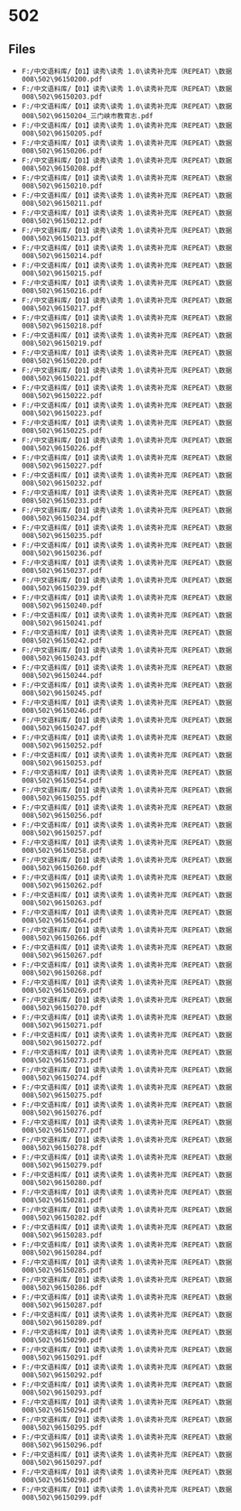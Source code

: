 # 502

## Files

- `F:/中文语料库/【01】读秀\读秀 1.0\读秀补充库（REPEAT）\数据008\502\96150200.pdf`
- `F:/中文语料库/【01】读秀\读秀 1.0\读秀补充库（REPEAT）\数据008\502\96150203.pdf`
- `F:/中文语料库/【01】读秀\读秀 1.0\读秀补充库（REPEAT）\数据008\502\96150204_三门峡市教育志.pdf`
- `F:/中文语料库/【01】读秀\读秀 1.0\读秀补充库（REPEAT）\数据008\502\96150205.pdf`
- `F:/中文语料库/【01】读秀\读秀 1.0\读秀补充库（REPEAT）\数据008\502\96150206.pdf`
- `F:/中文语料库/【01】读秀\读秀 1.0\读秀补充库（REPEAT）\数据008\502\96150208.pdf`
- `F:/中文语料库/【01】读秀\读秀 1.0\读秀补充库（REPEAT）\数据008\502\96150210.pdf`
- `F:/中文语料库/【01】读秀\读秀 1.0\读秀补充库（REPEAT）\数据008\502\96150211.pdf`
- `F:/中文语料库/【01】读秀\读秀 1.0\读秀补充库（REPEAT）\数据008\502\96150212.pdf`
- `F:/中文语料库/【01】读秀\读秀 1.0\读秀补充库（REPEAT）\数据008\502\96150213.pdf`
- `F:/中文语料库/【01】读秀\读秀 1.0\读秀补充库（REPEAT）\数据008\502\96150214.pdf`
- `F:/中文语料库/【01】读秀\读秀 1.0\读秀补充库（REPEAT）\数据008\502\96150215.pdf`
- `F:/中文语料库/【01】读秀\读秀 1.0\读秀补充库（REPEAT）\数据008\502\96150216.pdf`
- `F:/中文语料库/【01】读秀\读秀 1.0\读秀补充库（REPEAT）\数据008\502\96150217.pdf`
- `F:/中文语料库/【01】读秀\读秀 1.0\读秀补充库（REPEAT）\数据008\502\96150218.pdf`
- `F:/中文语料库/【01】读秀\读秀 1.0\读秀补充库（REPEAT）\数据008\502\96150219.pdf`
- `F:/中文语料库/【01】读秀\读秀 1.0\读秀补充库（REPEAT）\数据008\502\96150220.pdf`
- `F:/中文语料库/【01】读秀\读秀 1.0\读秀补充库（REPEAT）\数据008\502\96150221.pdf`
- `F:/中文语料库/【01】读秀\读秀 1.0\读秀补充库（REPEAT）\数据008\502\96150222.pdf`
- `F:/中文语料库/【01】读秀\读秀 1.0\读秀补充库（REPEAT）\数据008\502\96150223.pdf`
- `F:/中文语料库/【01】读秀\读秀 1.0\读秀补充库（REPEAT）\数据008\502\96150225.pdf`
- `F:/中文语料库/【01】读秀\读秀 1.0\读秀补充库（REPEAT）\数据008\502\96150226.pdf`
- `F:/中文语料库/【01】读秀\读秀 1.0\读秀补充库（REPEAT）\数据008\502\96150227.pdf`
- `F:/中文语料库/【01】读秀\读秀 1.0\读秀补充库（REPEAT）\数据008\502\96150232.pdf`
- `F:/中文语料库/【01】读秀\读秀 1.0\读秀补充库（REPEAT）\数据008\502\96150233.pdf`
- `F:/中文语料库/【01】读秀\读秀 1.0\读秀补充库（REPEAT）\数据008\502\96150234.pdf`
- `F:/中文语料库/【01】读秀\读秀 1.0\读秀补充库（REPEAT）\数据008\502\96150235.pdf`
- `F:/中文语料库/【01】读秀\读秀 1.0\读秀补充库（REPEAT）\数据008\502\96150236.pdf`
- `F:/中文语料库/【01】读秀\读秀 1.0\读秀补充库（REPEAT）\数据008\502\96150237.pdf`
- `F:/中文语料库/【01】读秀\读秀 1.0\读秀补充库（REPEAT）\数据008\502\96150239.pdf`
- `F:/中文语料库/【01】读秀\读秀 1.0\读秀补充库（REPEAT）\数据008\502\96150240.pdf`
- `F:/中文语料库/【01】读秀\读秀 1.0\读秀补充库（REPEAT）\数据008\502\96150241.pdf`
- `F:/中文语料库/【01】读秀\读秀 1.0\读秀补充库（REPEAT）\数据008\502\96150242.pdf`
- `F:/中文语料库/【01】读秀\读秀 1.0\读秀补充库（REPEAT）\数据008\502\96150243.pdf`
- `F:/中文语料库/【01】读秀\读秀 1.0\读秀补充库（REPEAT）\数据008\502\96150244.pdf`
- `F:/中文语料库/【01】读秀\读秀 1.0\读秀补充库（REPEAT）\数据008\502\96150245.pdf`
- `F:/中文语料库/【01】读秀\读秀 1.0\读秀补充库（REPEAT）\数据008\502\96150246.pdf`
- `F:/中文语料库/【01】读秀\读秀 1.0\读秀补充库（REPEAT）\数据008\502\96150247.pdf`
- `F:/中文语料库/【01】读秀\读秀 1.0\读秀补充库（REPEAT）\数据008\502\96150252.pdf`
- `F:/中文语料库/【01】读秀\读秀 1.0\读秀补充库（REPEAT）\数据008\502\96150253.pdf`
- `F:/中文语料库/【01】读秀\读秀 1.0\读秀补充库（REPEAT）\数据008\502\96150254.pdf`
- `F:/中文语料库/【01】读秀\读秀 1.0\读秀补充库（REPEAT）\数据008\502\96150255.pdf`
- `F:/中文语料库/【01】读秀\读秀 1.0\读秀补充库（REPEAT）\数据008\502\96150256.pdf`
- `F:/中文语料库/【01】读秀\读秀 1.0\读秀补充库（REPEAT）\数据008\502\96150257.pdf`
- `F:/中文语料库/【01】读秀\读秀 1.0\读秀补充库（REPEAT）\数据008\502\96150258.pdf`
- `F:/中文语料库/【01】读秀\读秀 1.0\读秀补充库（REPEAT）\数据008\502\96150260.pdf`
- `F:/中文语料库/【01】读秀\读秀 1.0\读秀补充库（REPEAT）\数据008\502\96150262.pdf`
- `F:/中文语料库/【01】读秀\读秀 1.0\读秀补充库（REPEAT）\数据008\502\96150263.pdf`
- `F:/中文语料库/【01】读秀\读秀 1.0\读秀补充库（REPEAT）\数据008\502\96150264.pdf`
- `F:/中文语料库/【01】读秀\读秀 1.0\读秀补充库（REPEAT）\数据008\502\96150266.pdf`
- `F:/中文语料库/【01】读秀\读秀 1.0\读秀补充库（REPEAT）\数据008\502\96150267.pdf`
- `F:/中文语料库/【01】读秀\读秀 1.0\读秀补充库（REPEAT）\数据008\502\96150268.pdf`
- `F:/中文语料库/【01】读秀\读秀 1.0\读秀补充库（REPEAT）\数据008\502\96150269.pdf`
- `F:/中文语料库/【01】读秀\读秀 1.0\读秀补充库（REPEAT）\数据008\502\96150270.pdf`
- `F:/中文语料库/【01】读秀\读秀 1.0\读秀补充库（REPEAT）\数据008\502\96150271.pdf`
- `F:/中文语料库/【01】读秀\读秀 1.0\读秀补充库（REPEAT）\数据008\502\96150272.pdf`
- `F:/中文语料库/【01】读秀\读秀 1.0\读秀补充库（REPEAT）\数据008\502\96150273.pdf`
- `F:/中文语料库/【01】读秀\读秀 1.0\读秀补充库（REPEAT）\数据008\502\96150274.pdf`
- `F:/中文语料库/【01】读秀\读秀 1.0\读秀补充库（REPEAT）\数据008\502\96150275.pdf`
- `F:/中文语料库/【01】读秀\读秀 1.0\读秀补充库（REPEAT）\数据008\502\96150276.pdf`
- `F:/中文语料库/【01】读秀\读秀 1.0\读秀补充库（REPEAT）\数据008\502\96150277.pdf`
- `F:/中文语料库/【01】读秀\读秀 1.0\读秀补充库（REPEAT）\数据008\502\96150278.pdf`
- `F:/中文语料库/【01】读秀\读秀 1.0\读秀补充库（REPEAT）\数据008\502\96150279.pdf`
- `F:/中文语料库/【01】读秀\读秀 1.0\读秀补充库（REPEAT）\数据008\502\96150280.pdf`
- `F:/中文语料库/【01】读秀\读秀 1.0\读秀补充库（REPEAT）\数据008\502\96150281.pdf`
- `F:/中文语料库/【01】读秀\读秀 1.0\读秀补充库（REPEAT）\数据008\502\96150282.pdf`
- `F:/中文语料库/【01】读秀\读秀 1.0\读秀补充库（REPEAT）\数据008\502\96150283.pdf`
- `F:/中文语料库/【01】读秀\读秀 1.0\读秀补充库（REPEAT）\数据008\502\96150284.pdf`
- `F:/中文语料库/【01】读秀\读秀 1.0\读秀补充库（REPEAT）\数据008\502\96150285.pdf`
- `F:/中文语料库/【01】读秀\读秀 1.0\读秀补充库（REPEAT）\数据008\502\96150286.pdf`
- `F:/中文语料库/【01】读秀\读秀 1.0\读秀补充库（REPEAT）\数据008\502\96150287.pdf`
- `F:/中文语料库/【01】读秀\读秀 1.0\读秀补充库（REPEAT）\数据008\502\96150289.pdf`
- `F:/中文语料库/【01】读秀\读秀 1.0\读秀补充库（REPEAT）\数据008\502\96150290.pdf`
- `F:/中文语料库/【01】读秀\读秀 1.0\读秀补充库（REPEAT）\数据008\502\96150291.pdf`
- `F:/中文语料库/【01】读秀\读秀 1.0\读秀补充库（REPEAT）\数据008\502\96150292.pdf`
- `F:/中文语料库/【01】读秀\读秀 1.0\读秀补充库（REPEAT）\数据008\502\96150293.pdf`
- `F:/中文语料库/【01】读秀\读秀 1.0\读秀补充库（REPEAT）\数据008\502\96150294.pdf`
- `F:/中文语料库/【01】读秀\读秀 1.0\读秀补充库（REPEAT）\数据008\502\96150295.pdf`
- `F:/中文语料库/【01】读秀\读秀 1.0\读秀补充库（REPEAT）\数据008\502\96150296.pdf`
- `F:/中文语料库/【01】读秀\读秀 1.0\读秀补充库（REPEAT）\数据008\502\96150297.pdf`
- `F:/中文语料库/【01】读秀\读秀 1.0\读秀补充库（REPEAT）\数据008\502\96150298.pdf`
- `F:/中文语料库/【01】读秀\读秀 1.0\读秀补充库（REPEAT）\数据008\502\96150299.pdf`
